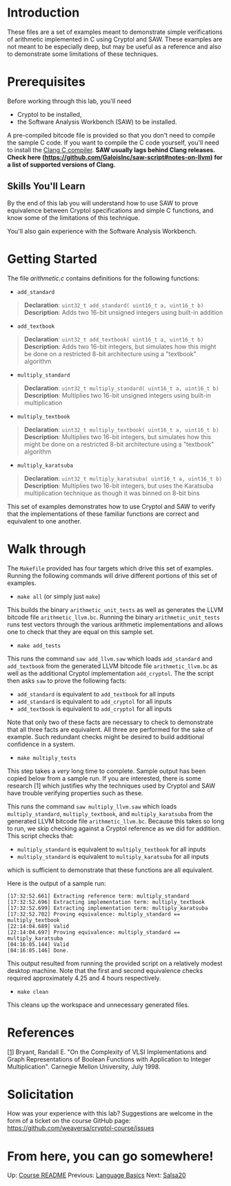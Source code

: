 # Introduction

These files are a set of examples meant to demonstrate simple
verifications of arithmetic implemented in C using Cryptol and
SAW. These examples are not meant to be especially deep, but may be
useful as a reference and also to demonstrate some limitations of
these techniques.

# Prerequisites

Before working through this lab, you'll need
  * Cryptol to be installed,
  * the Software Analysis Workbench (SAW) to be installed.
  
A pre-compiled bitcode file is provided so that you don't need to
compile the sample C code. If you want to compile the C code yourself,
you'll need to install the [Clang C
compiler](https://clang.llvm.org/). **SAW usually lags behind Clang
releases. Check here
(https://github.com/GaloisInc/saw-script#notes-on-llvm) for a list of
supported versions of Clang.**

## Skills You'll Learn

By the end of this lab you will understand how to use SAW to prove
equivalence between Cryptol specifications and simple C functions, and
know some of the limitations of this technique.

You'll also gain experience with the Software Analysis Workbench.

# Getting Started

The file *arithmetic.c* contains definitions for the following functions:

 * `add_standard`

  > __Declaration__: `uint32_t add_standard( uint16_t a, uint16_t b)`
  > __Description__: Adds two 16-bit unsigned integers using built-in addition

 * `add_textbook`
  > __Declaration__: `uint32_t add_textbook( uint16_t a, uint16_t b)`
  > __Description__: Adds two 16-bit integers, but simulates how this might be done on a restricted 8-bit architecture using a "textbook" algorithm

 * `multiply_standard`
  > __Declaration__: `uint32_t multiply_standard( uint16_t a, uint16_t b)`
  > __Description__: Multiplies two 16-bit unsigned integers using built-in multiplication

 * `multiply_textbook`
  > __Declaration__: `uint32_t multiply_textbook( uint16_t a, uint16_t b)`
  > __Description__: Multiplies two 16-bit integers, but simulates how this might be done on a restricted 8-bit architecture using a "textbook" algorithm

 * `multiply_karatsuba`
  > __Declaration__: `uint32_t multiply_karatsuba( uint16_t a, uint16_t b)`
  > __Description__: Multiplies two 16-bit integers, but uses the Karatsuba multiplication technique as though it was binned on 8-bit bins

This set of examples demonstrates how to use Cryptol and SAW to verify that the implementations of these familiar functions are correct and equivalent to one another.

# Walk through

The `Makefile` provided has four targets which drive this set of examples. Running the following commands will drive different portions of this set of examples.

* `make all` (or simply just `make`)

This builds the binary `arithmetic_unit_tests` as well as generates the LLVM bitcode file `arithmetic_llvm.bc`. Running the binary `arithmetic_unit_tests` runs test vectors through the various arithmetic implementations and allows one to check that they are equal on this sample set.

* `make add_tests`

This runs the command `saw add_llvm.saw` which loads `add_standard` and `add_textbook` from the generated LLVM bitcode file `arithmetic_llvm.bc` as well as the additional Cryptol implementation `add_cryptol`. The the script then asks `saw` to prove the following facts:

  - `add_standard` is equivalent to `add_textbook` for all inputs
  - `add_standard` is equivalent to `add_cryptol` for all inputs
  - `add_textbook` is equivalent to `add_cryptol` for all inputs

Note that only two of these facts are necessary to check to demonstrate that all three facts are equivalent. All three are performed for the sake of example. Such redundant checks might be desired to build additional confidence in a system.

* `make multiply_tests`

This step takes a *very* long time to complete. Sample output has been copied below from a sample run. If you are interested, there is some research [1] which justifies why the techniques used by Cryptol and SAW have trouble verifying properties such as these.

This runs the command `saw multiply_llvm.saw` which loads `multiply_standard`, `multiply_textbook`, and `multiply_karatsuba` from the generated LLVM bitcode file `arithmetic_llvm.bc`. Because this takes so long to run, we skip checking against a Cryptol reference as we did for addition. This script checks that:

  - `multiply_standard` is equivalent to `multiply_textbook` for all inputs
  - `multiply_standard` is equivalent to `multiply_karatsuba` for all inputs

which is sufficient to demonstrate that these functions are all equivalent.

Here is the output of a sample run:

    [17:32:52.661] Extracting reference term: multiply_standard
    [17:32:52.696] Extracting implementation term: multiply_textbook
    [17:32:52.699] Extracting implementation term: multiply_karatsuba
    [17:32:52.702] Proving equivalence: multiply_standard == multiply_textbook
    [22:14:04.689] Valid
    [22:14:04.697] Proving equivalence: multiply_standard == multiply_karatsuba
    [04:16:05.144] Valid
    [04:16:05.146] Done.

This output resulted from running the provided script on a relatively modest desktop machine. Note that the first and second equivalence checks required approximately 4.25 and 4 hours respectively.

* `make clean`

This cleans up the workspace and unnecessary generated files.

# References

[[1](https://ieeexplore.ieee.org/document/73590)] Bryant, Randall E. "On the Complexity of VLSI Implementations and Graph Representations of Boolean Functions with Application to Integer Multiplication". Carnegie Mellon University, July 1998.

# Solicitation

How was your experience with this lab? Suggestions are welcome in the
form of a ticket on the course GitHub page:
https://github.com/weaversa/cryptol-course/issues

# From here, you can go somewhere!

Up: [Course README](/README.md)
Previous: [Language Basics](/labs/Language/Basics.md)
Next: [Salsa20](/labs/Salsa20/Salsa20.md)
